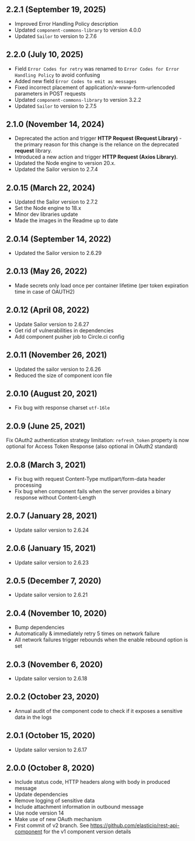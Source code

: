 ## 2.2.1 (September 19, 2025)
* Improved Error Handling Policy description
* Updated `component-commons-library` to version 4.0.0
* Updated `Sailor` to version to 2.7.6

## 2.2.0 (July 10, 2025)
* Field `Error Codes for retry` was renamed to `Error Codes for Error Handling Policy` to avoid confusing
* Added new field `Error Codes to emit as messages`
* Fixed incorrect placement of application/x-www-form-urlencoded parameters in POST requests
* Updated `component-commons-library` to version 3.2.2
* Updated `Sailor` to version to 2.7.5

## 2.1.0 (November 14, 2024)
* Deprecated the action and trigger **HTTP Request (Request Library)** - the primary reason for this change is the reliance on the deprecated **request** library. 
* Introduced a new action and trigger **HTTP Request (Axios Library)**.
* Updated the Node engine to version 20.x.
* Updated the Sailor version to 2.7.4

## 2.0.15 (March 22, 2024)
* Updated the Sailor version to 2.7.2
* Set the Node engine to 18.x
* Minor dev libraries update
* Made the images in the Readme up to date

## 2.0.14 (September 14, 2022)
* Updated the Sailor version to 2.6.29

## 2.0.13 (May 26, 2022)
* Made secrets only load once per container lifetime (per token expiration time in case of OAUTH2)

## 2.0.12 (April 08, 2022)

* Update Sailor version to 2.6.27
* Get rid of vulnerabilities in dependencies
* Add component pusher job to Circle.ci config

## 2.0.11 (November 26, 2021)

* Updated the sailor version to 2.6.26
* Reduced the size of component icon file

## 2.0.10 (August 20, 2021)

* Fix bug with response charset `utf-16le`

## 2.0.9 (June 25, 2021)

Fix OAuth2 authentication strategy limitation: `refresh_token` property is now optional for Access Token Response (also optional in OAuth2 standard)

## 2.0.8 (March 3, 2021)

* Fix bug with request Content-Type mutlipart/form-data header processing
* Fix bug when component fails when the server provides a binary response without Content-Length

## 2.0.7 (January 28, 2021)

* Update sailor version to 2.6.24

## 2.0.6 (January 15, 2021)

* Update sailor version to 2.6.23

## 2.0.5 (December 7, 2020)

* Update sailor version to 2.6.21

## 2.0.4 (November 10, 2020)

* Bump dependencies
* Automatically & immediately retry 5 times on network failure
* All network failures trigger rebounds when the enable rebound option is set

## 2.0.3 (November 6, 2020)

* Update sailor version to 2.6.18

## 2.0.2 (October 23, 2020)

* Annual audit of the component code to check if it exposes a sensitive data in the logs

## 2.0.1 (October 15, 2020)

* Update sailor version to 2.6.17

## 2.0.0 (October 8, 2020)

* Include status code, HTTP headers along with body in produced message
* Update dependencies
* Remove logging of sensitive data
* Include attachment information in outbound message
* Use node version 14
* Make use of new OAuth mechanism
* First commit of v2 branch. See https://github.com/elasticio/rest-api-component for the v1 component version details
